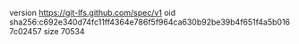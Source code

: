 version https://git-lfs.github.com/spec/v1
oid sha256:c692e340d74fc11ff4364e786f5f964ca630b92be39b4f651f4a5b0167c02457
size 70534
